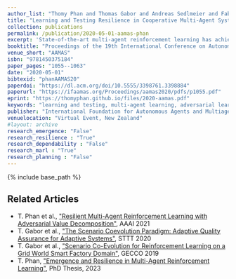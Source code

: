 ```yaml
---
author_list: "Thomy Phan and Thomas Gabor and Andreas Sedlmeier and Fabian Ritz and Bernhard Kempter and Cornel Klein and Horst Sauer and Reiner Schmid and Jan Wieghardt and Marc Zeller and Claudia Linnhoff-Popien"
title: "Learning and Testing Resilience in Cooperative Multi-Agent Systems"
collection: publications
permalink: /publication/2020-05-01-aamas-phan
excerpt: 'State-of-the-art multi-agent reinforcement learning has achieved remarkable success in recent years. The success has been mainly based on the assumption that all teammates perfectly cooperate to optimize a global objective in order to achieve a common goal. While this may be true in the ideal case, these approaches could fail in practice, since in multi-agent systems (MAS), all agents may be a potential source of failure. In this paper, we focus on resilience in cooperative MAS and propose an Antagonist-Ratio Training Scheme (ARTS) by reformulating the original target MAS as a mixed cooperative-competitive game between a group of protagonists which represent agents of the target MAS and a group of antagonists which represent failures in the MAS. While the protagonists can learn robust policies to ensure resilience against failures, the antagonists can learn malicious behavior to provide an adequate test suite for other MAS. We empirically evaluate ARTS in a cyber physical production domain and show the effectiveness of ARTS w.r.t. resilience and testing capabilities.'
booktitle: "Proceedings of the 19th International Conference on Autonomous Agents and MultiAgent Systems"
venue_short: "AAMAS"
isbn: "9781450375184"
paper_pages: "1055--1063"
date: "2020-05-01"
bibtexid: "phanAAMAS20"
paperdoi: "https://dl.acm.org/doi/10.5555/3398761.3398884"
paperurl: "https://ifaamas.org/Proceedings/aamas2020/pdfs/p1055.pdf"
eprint: "https://thomyphan.github.io/files/2020-aamas.pdf"
keywords: "learning and testing, multi-agent learning, adversarial learning"
publisher: "International Foundation for Autonomous Agents and Multiagent Systems"
venuelocation: "Virtual Event, New Zealand"
#layout: archive
research_emergence: "False"
research_resilience : "True"
research_dependability : "False"
research_marl : "True"
research_planning : "False"
---
```


{% include base_path %}

## Related Articles
- T. Phan et al., ["Resilient Multi-Agent Reinforcement Learning with Adversarial Value Decomposition"](https://thomyphan.github.io/publication/2021-02-01-aaai-phan), AAAI 2021
- T. Gabor et al., ["The Scenario Coevolution Paradigm: Adaptive Quality Assurance for Adaptive Systems"](https://thomyphan.github.io/publication/2020-01-01-sttt-gabor), STTT 2020
- T. Gabor et al., ["Scenario Co-Evolution for Reinforcement Learning on a Grid World Smart Factory Domain"](https://thomyphan.github.io/publication/2019-06-01-gecco-gabor), GECCO 2019
- T. Phan, ["Emergence and Resilience in Multi-Agent Reinforcement Learning"](https://thomyphan.github.io/publication/2023-06-26-phd-thesis-phan), PhD Thesis, 2023